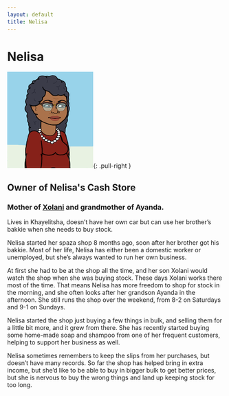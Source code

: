 ```yaml
---
layout: default
title: Nelisa
---
```


# Nelisa

![](./images/ProfileNelisa.png){: .pull-right }

## Owner of Nelisa's Cash Store

### Mother of [Xolani](/Profile_Xolani.html) and grandmother of Ayanda.

Lives in Khayelitsha, doesn’t have her own car but can use her brother’s bakkie when she needs to buy stock.

Nelisa started her spaza shop 8 months ago, soon after her brother got his bakkie.
Most of her life, Nelisa has either been a domestic worker or unemployed, but she’s always wanted to run her own business.

At first she had to be at the shop all the time, and her son Xolani would watch the shop when she was buying stock. These days Xolani works there most of the time. That means Nelisa has more freedom to shop for stock in the morning, and she often looks after her grandson Ayanda in the afternoon. She still runs the shop over the weekend, from 8-2 on Saturdays and 9-1 on Sundays.

<!--codex ignore just-->
Nelisa started the shop just buying a few things in bulk, and selling them for a little bit more, and it grew from there. She has recently started buying some home-made soap and shampoo from one of her frequent customers, helping to support her business as well.

Nelisa sometimes remembers to keep the slips from her purchases, but doesn’t have many records. So far the shop has helped bring in extra income, but she’d like to be able to buy in bigger bulk to get better prices, but she is nervous to buy the wrong things and land up keeping stock for too long.
